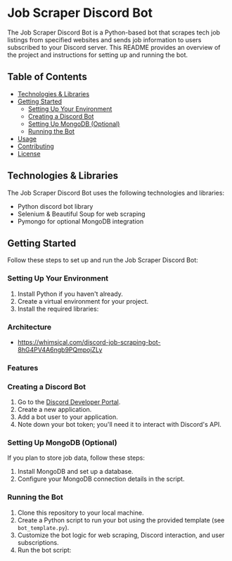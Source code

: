 # Job Scraper Discord Bot

The Job Scraper Discord Bot is a Python-based bot that scrapes tech job listings from specified websites and sends job information to users subscribed to your Discord server. This README provides an overview of the project and instructions for setting up and running the bot.

## Table of Contents

- [Technologies & Libraries](#technologies--libraries)
- [Getting Started](#getting-started)
  - [Setting Up Your Environment](#setting-up-your-environment)
  - [Creating a Discord Bot](#creating-a-discord-bot)
  - [Setting Up MongoDB (Optional)](#setting-up-mongodb-optional)
  - [Running the Bot](#running-the-bot)
- [Usage](#usage)
- [Contributing](#contributing)
- [License](#license)

## Technologies & Libraries

The Job Scraper Discord Bot uses the following technologies and libraries:

- Python discord bot library
- Selenium & Beautiful Soup for web scraping
- Pymongo for optional MongoDB integration

## Getting Started

Follow these steps to set up and run the Job Scraper Discord Bot:

### Setting Up Your Environment

1. Install Python if you haven't already.
2. Create a virtual environment for your project.
3. Install the required libraries:

### Architecture

- https://whimsical.com/discord-job-scraping-bot-8hG4PV4A6ngb9PQmpojZLy

### Features







### Creating a Discord Bot

1. Go to the [Discord Developer Portal](https://discord.com/developers/applications).
2. Create a new application.
3. Add a bot user to your application.
4. Note down your bot token; you'll need it to interact with Discord's API.

### Setting Up MongoDB (Optional)

If you plan to store job data, follow these steps:

1. Install MongoDB and set up a database.
2. Configure your MongoDB connection details in the script.

### Running the Bot

1. Clone this repository to your local machine.
2. Create a Python script to run your bot using the provided template (see `bot_template.py`).
3. Customize the bot logic for web scraping, Discord interaction, and user subscriptions.
4. Run the bot script:


